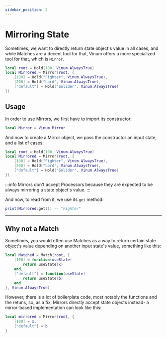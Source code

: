 ```yaml
---
sidebar_position: 2
---
```


# Mirroring State

Sometimes, we want to directly return state object's value in all cases, and while Matches are a decent tool for that, Vinum offers a more specialized tool for that, which is `Mirror`.

```lua
local root = Hold(100, Vinum.AlwaysTrue)
local Mirrored = Mirror(root, {
    [100] = Hold("Fighter", Vinum.AlwaysTrue),
    [200] = Hold("Lord", Vinum.AlwaysTrue),
    ["default"] = Hold("Solider", Vinum.AlwaysTrue)
})
```

## Usage

In order to use Mirrors, we first have to import its constructor:
```lua
local Mirror = Vinum.Mirror
```
And now to create a Mirror object, we pass the constructor an input state, and a list of cases:
```lua
local root = Hold(100, Vinum.AlwaysTrue)
local Mirrored = Mirror(root, {
    [100] = Hold("Fighter", Vinum.AlwaysTrue),
    [200] = Hold("Lord", Vinum.AlwaysTrue),
    ["default"] = Hold("Solider", Vinum.AlwaysTrue)
})
```

:::info
Mirrors don't accept Processors because they are expected to be always mirroring a state object's value.
:::

And now, to read from it, we use its `get` method:
```lua
print(Mirrored:get()) -- "Fighter"
```
_____

## Why not a Match
Sometimes, you would often use Matches as a way to return certain state object's value depending on another input state's value, something like this:
```lua
local Matched = Match(root, {
    [100] = function(useState)
        return useState(x)
    end,
    ["default"] = function(useState)
        return useState(b)
    end
}, Vinum.AlwaysTrue)
```

However, there is a lot of boilerplate code, most notably the functions and the retuns, so, as a fix, Mirrors directly accept state objects instead- a mirror-based implementation can look like this:
```lua
local mirrored = Mirror(root, {
    [100] = x,
    ["default"] = b
}
```